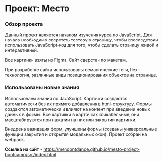 # Проект: Место

### Обзор проекта

Данный проект является началом изучения курса по JavaScript. Для начала необходимо сверстать тестовую страницу, чтобы впоследствии использовать JavaScript-код для того, чтобы сделать страницу живой и интерактивной.

Все картинки взяты из Figma. Сайт сверстан по макетам.

При разработке сайта использованы семантические теги, flex-технология, различные виды позиционирования объектов на странице.

### Использованы новые знания

Использованы знания по JavaScript. Карточки создаются автоматически без их прямого добавления в html-структуру. Формы создаются автоматически и влияют на контент при введении новых данных в формы.
Все картинки в карточках кликабельные, они масштабируются при нажатии на них или закрытии картинки.

Внедрена валидация форм, улучшены формы (созданы универсальные функции закрытия и открытия модальных окон). Проект собран на webpack.

**Ссылка на сайт** - https://mendontdance.github.io/mesto-project-bootcamp/src/index.html

